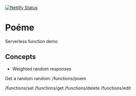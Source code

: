 [![Netlify Status](https://api.netlify.com/api/v1/badges/19c183da-ef99-40dc-b95d-311227052368/deploy-status)](https://app.netlify.com/sites/focused-williams-5cfe47/deploys)

# Poéme  
Serverless function demo  

## Concepts
- Weighted random responses  

Get a random random:
/functions/poem

/functions/set
/functions/get
/functions/delete
/functions/edit